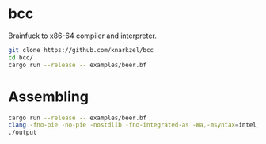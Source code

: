 # bcc

Brainfuck to x86-64 compiler and interpreter.

```bash
git clone https://github.com/knarkzel/bcc
cd bcc/
cargo run --release -- examples/beer.bf
```

# Assembling

```bash
cargo run --release -- examples/beer.bf
clang -fno-pie -no-pie -nostdlib -fno-integrated-as -Wa,-msyntax=intel,-mnaked-reg -s output.asm -o output
./output
```
